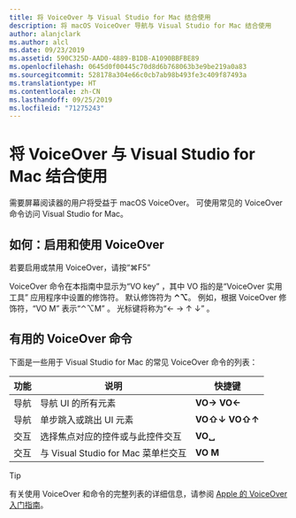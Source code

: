 ```yaml
---
title: 将 VoiceOver 与 Visual Studio for Mac 结合使用
description: 将 macOS VoiceOver 导航与 Visual Studio for Mac 结合使用
author: alanjclark
ms.author: alcl
ms.date: 09/23/2019
ms.assetid: 590C325D-AAD0-4889-B1DB-A1090BBFBE89
ms.openlocfilehash: 0645d0f00445c70d8d6b768063b3e9be219a0a83
ms.sourcegitcommit: 528178a304e66c0cb7ab98b493fe3c409f87493a
ms.translationtype: HT
ms.contentlocale: zh-CN
ms.lasthandoff: 09/25/2019
ms.locfileid: "71275243"
---
```

# <a name="using-voiceover-with-visual-studio-for-mac"></a>将 VoiceOver 与 Visual Studio for Mac 结合使用

需要屏幕阅读器的用户将受益于 macOS VoiceOver。 可使用常见的 VoiceOver 命令访问 Visual Studio for Mac。

## <a name="how-to-enable-and-use-voiceover"></a>如何：启用和使用 VoiceOver

若要启用或禁用 VoiceOver，请按“&#8984;F5” 

VoiceOver 命令在本指南中显示为“VO key”  ，其中 VO  指的是“VoiceOver 实用工具”  应用程序中设置的修饰符。 默认修饰符为 **⌃⌥**。 例如，根据 VoiceOver 修饰符，“VO M”  表示“⌃⌥M”  。 光标键将称为“← → ↑ ↓”  。

## <a name="useful-voiceover-commands"></a>有用的 VoiceOver 命令

下面是一些用于 Visual Studio for Mac 的常见 VoiceOver 命令的列表：

|功能|说明|快捷键|
|-------|-----------|--------|
|导航|导航 UI 的所有元素|**VO→** **VO←**|
|导航|单步跳入或跳出 UI 元素|**VO⇧↓** **VO⇧↑**|
|交互|选择焦点对应的控件或与此控件交互|**VO␣**|
|交互|与 Visual Studio for Mac 菜单栏交互|**VO M**|

> [!TIP]
> 有关使用 VoiceOver 和命令的完整列表的详细信息，请参阅 [Apple 的 VoiceOver 入门指南](https://support.apple.com/en-us/guide/voiceover-guide/welcome/web)。